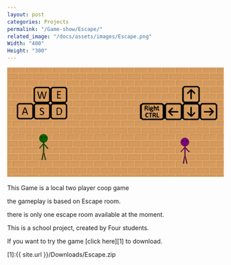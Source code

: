 ```yaml
---
layout: post
categories: Projects
permalink: "/Game-show/Escape/"
related_image: "/docs/assets/images/Escape.png"
Width: "400"
Height: "300"
---
```

![My helpful screenshot](/docs/assets/images/Escape.png)

This Game is a local two player coop game

the gameplay is based on Escape room.

there is only one escape room available at the moment.



This is a school project, created by Four students.

If you want to try the game [click here][1] to download.

[1]:{{ site.url }}/Downloads/Escape.zip
